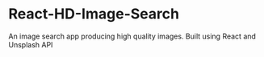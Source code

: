 # React-HD-Image-Search
An image search app producing high quality images. Built using React and Unsplash API
